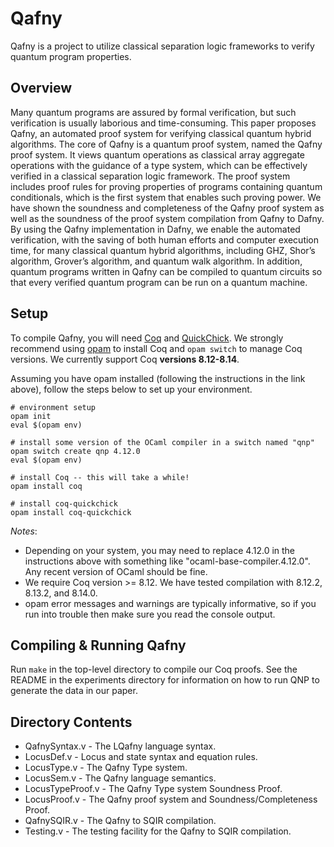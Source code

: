 # Qafny

Qafny is a project to utilize classical separation logic frameworks to verify quantum program properties.

## Overview

Many quantum programs are assured by formal verification, but such verification is usually laborious and time-consuming. This paper proposes Qafny, an automated proof system for verifying classical quantum hybrid algorithms. The core of Qafny is a quantum proof system, named the Qafny proof system. It views quantum operations as classical array aggregate operations with the guidance of a type system, which can be effectively verified in a classical separation logic framework. The proof system includes proof rules for proving properties of programs containing quantum conditionals, which is the first system that enables such proving power. We have shown the soundness and completeness of the Qafny proof system as well as the soundness of the proof system compilation from Qafny to Dafny. By using the Qafny implementation in Dafny, we enable the automated verification, with the saving of both human efforts and computer execution time, for many classical quantum hybrid algorithms, including GHZ, Shor’s algorithm, Grover’s algorithm, and quantum walk algorithm. In addition, quantum programs written in Qafny can be compiled to quantum circuits so that every verified quantum program can be run on a quantum machine.

## Setup

To compile Qafny, you will need [Coq](https://coq.inria.fr/) and [QuickChick](https://github.com/QuickChick/QuickChick). We strongly recommend using [opam](https://opam.ocaml.org/doc/Install.html) to install Coq and `opam switch` to manage Coq versions. We currently support Coq **versions 8.12-8.14**.

Assuming you have opam installed (following the instructions in the link above), follow the steps below to set up your environment.
```
# environment setup
opam init
eval $(opam env)

# install some version of the OCaml compiler in a switch named "qnp"
opam switch create qnp 4.12.0
eval $(opam env)

# install Coq -- this will take a while!
opam install coq

# install coq-quickchick
opam install coq-quickchick
```

*Notes*:
* Depending on your system, you may need to replace 4.12.0 in the instructions above with something like "ocaml-base-compiler.4.12.0". Any recent version of OCaml should be fine. 
* We require Coq version >= 8.12. We have tested compilation with 8.12.2, 8.13.2, and 8.14.0.
* opam error messages and warnings are typically informative, so if you run into trouble then make sure you read the console output.

## Compiling & Running Qafny

Run `make` in the top-level directory to compile our Coq proofs. See the README in the experiments directory for information on how to run QNP to generate the data in our paper.

## Directory Contents

* QafnySyntax.v - The LQafny language syntax.
* LocusDef.v - Locus and state syntax and equation rules.
* LocusType.v - The Qafny Type system.
* LocusSem.v - The Qafny language semantics.
* LocusTypeProof.v - The Qafny Type system Soundness Proof.
* LocusProof.v - The Qafny proof system and Soundness/Completeness Proof.
* QafnySQIR.v - The Qafny to SQIR compilation.
* Testing.v - The testing facility for the Qafny to SQIR compilation.


